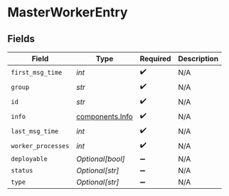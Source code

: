 # MasterWorkerEntry


## Fields

| Field                                              | Type                                               | Required                                           | Description                                        |
| -------------------------------------------------- | -------------------------------------------------- | -------------------------------------------------- | -------------------------------------------------- |
| `first_msg_time`                                   | *int*                                              | :heavy_check_mark:                                 | N/A                                                |
| `group`                                            | *str*                                              | :heavy_check_mark:                                 | N/A                                                |
| `id`                                               | *str*                                              | :heavy_check_mark:                                 | N/A                                                |
| `info`                                             | [components.Info](../../models/components/info.md) | :heavy_check_mark:                                 | N/A                                                |
| `last_msg_time`                                    | *int*                                              | :heavy_check_mark:                                 | N/A                                                |
| `worker_processes`                                 | *int*                                              | :heavy_check_mark:                                 | N/A                                                |
| `deployable`                                       | *Optional[bool]*                                   | :heavy_minus_sign:                                 | N/A                                                |
| `status`                                           | *Optional[str]*                                    | :heavy_minus_sign:                                 | N/A                                                |
| `type`                                             | *Optional[str]*                                    | :heavy_minus_sign:                                 | N/A                                                |